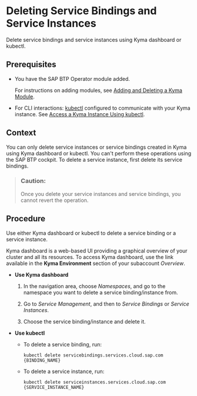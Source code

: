 <!-- loio5deca69978eb471692743089ce1eed77 -->

# Deleting Service Bindings and Service Instances

Delete service bindings and service instances using Kyma dashboard or kubectl.



<a name="loio5deca69978eb471692743089ce1eed77__prereq_nhw_xm3_mfc"/>

## Prerequisites

-   You have the SAP BTP Operator module added.

    For instructions on adding modules, see [Adding and Deleting a Kyma Module](../50-administration-and-ops/adding-and-deleting-a-kyma-module-1b548e9.md#loio1b548e9ad4744b978b8b595288b0cb5c).

-   For CLI interactions: [kubectl](https://kubernetes.io/docs/tasks/tools/) configured to communicate with your Kyma instance. See [Access a Kyma Instance Using kubectl](access-a-kyma-instance-using-kubectl-3e25944.md).




## Context

You can only delete service instances or service bindings created in Kyma using Kyma dashboard or kubectl. You can't perform these operations using the SAP BTP cockpit. To delete a service instance, first delete its service bindings.

> ### Caution:  
> Once you delete your service instances and service bindings, you cannot revert the operation.



<a name="loio5deca69978eb471692743089ce1eed77__steps-unordered_bkr_vp2_xcc"/>

## Procedure

Use either Kyma dashboard or kubectl to delete a service binding or a service instance.

Kyma dashboard is a web-based UI providing a graphical overview of your cluster and all its resources. To access Kyma dashboard, use the link available in the **Kyma Environment** section of your subaccount *Overview*.

-   **Use Kyma dashboard**

    1.  In the navigation area, choose *Namespaces*, and go to the namespace you want to delete a service binding/instance from.

    2.  Go to *Service Management*, and then to *Service Bindings* or *Service Instances*.

    3.  Choose the service binding/instance and delete it.


-   **Use kubectl**

    -   To delete a service binding, run:

        ```
        kubectl delete servicebindings.services.cloud.sap.com {BINDING_NAME}
        ```

    -   To delete a service instance, run:

        ```
        kubectl delete serviceinstances.services.cloud.sap.com {SERVICE_INSTANCE_NAME}
        ```



